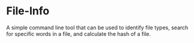 # File-Info
A simple command line tool that can be used to identify file types, search for specific words in a file, and calculate the hash of a file.
